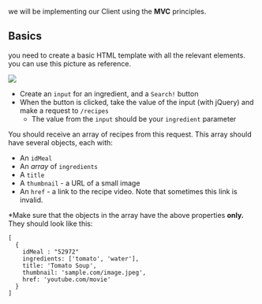 we will be implementing our Client using the **MVC** principles. 

## Basics 

you need to create a basic HTML template with all the relevant elements. 
you can use this picture as reference.

![](https://kernel-files.s3-eu-west-1.amazonaws.com/images/PROD_A601-0.png)


-   Create an `input` for an ingredient, and a `Search!` button
-   When the button is clicked, take the value of the input (with jQuery) and make a request to `/recipes`
    -   The value from the `input` should be your `ingredient` parameter


You should receive an array of recipes from this request. This array should have several objects, each with:

-   An `idMeal`
-   An _array_ of `ingredients`
-   A `title`
-   A `thumbnail` - a URL of a small image
-   An `href` - a link to the recipe video. Note that sometimes this link is invalid.

  

*Make sure that the objects in the array have the above properties **only.** They should look like this:
```
[
  {
    idMeal : "52972"
    ingredients: ['tomato', 'water'],
    title: 'Tomato Soup',
    thumbnail: 'sample.com/image.jpeg',
    href: 'youtube.com/movie'
  }
]
```
  

